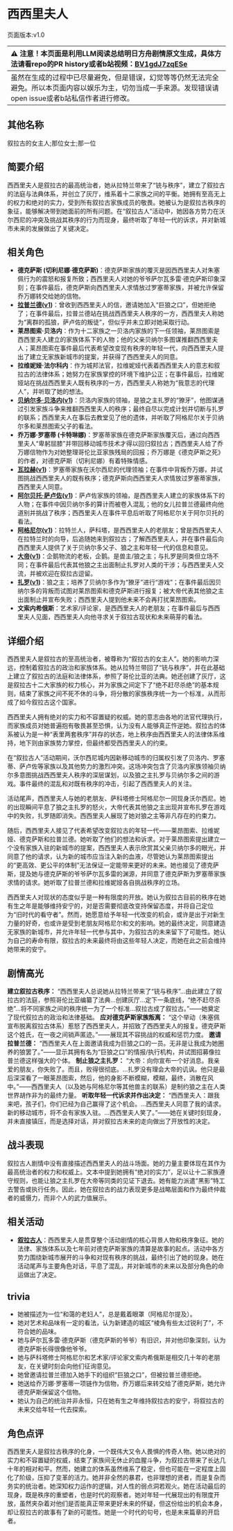 # 西西里夫人
页面版本:v1.0
 

| :warning: 注意！本页面是利用LLM阅读总结明日方舟剧情原文生成，具体方法请看repo的PR history或者b站视频：[BV1gdJ7zqESe](https://www.bilibili.com/video/BV1gdJ7zqESe/)         |
|:----------------------------|
| 虽然在生成的过程中已尽量避免，但是错误，幻觉等等仍然无法完全避免。所以本页面内容以娱乐为主，切勿当成一手来源。发现错误请open issue或者b站私信作者进行修改。|



## 其他名称
叙拉古的女主人;那位女士;那一位
## 简要介绍
西西里夫人是叙拉古的最高统治者，她从拉特兰带来了“铳与秩序”，建立了叙拉古的法庭与法典体系，并创立了灰厅，维系着十二家族之间的平衡。她拥有至高无上的权力和绝对的实力，受到所有叙拉古家族成员的敬畏。她被认为是叙拉古秩序的象征，能够解决带到她面前的所有问题。在“叙拉古人”活动中，她因各方势力在沃尔西尼的冲突及挑战其秩序的行为而现身，最终听取了年轻一代的诉求，并对新城市未来的发展做出了关键决定。
## 相关角色
-   **德克萨斯 (切利尼娜·德克萨斯)**：德克萨斯家族的覆灭是因西西里夫人对朱塞佩行为的震怒和报复所致；西西里夫人对她的爷爷萨尔瓦多雷·德克萨斯印象深刻；在事件最后，德克萨斯向西西里夫人求情放过罗塞蒂家族，并被允许保留乔万娜转交给她的信物。
-   **[拉普兰德](../char_v3/char_140_whitew.md)([v1](char_140_whitew.md))**：曾收到西西里夫人的信，邀请她加入“巨狼之口”，但她拒绝了；在事件最后，拉普兰德站在挑战西西里夫人秩序的一方，西西里夫人称她为“离群的孤狼，萨卢佐的叛徒”，但似乎并未立即对她采取行动。
-   **莱昂图索·贝洛内**：作为十二家族之一贝洛内家族的下一任领袖，莱昂图索是西西里夫人建立的家族体系下的人物；他的父亲贝纳尔多图谋推翻西西里夫人；莱昂图索在事件最后代表希望改变现有秩序的年轻一代，向西西里夫人提出了建立无家族新城市的提案，并获得了西西里夫人的同意。
-   **拉维妮娅·法尔科内**：作为城邦法官，拉维妮娅代表着西西里夫人的意志和叙拉古的法律体系；她努力在家族掌控的环境下维护公正；在事件最后，拉维妮娅站在挑战西西里夫人既有秩序的一方，西西里夫人称她为“我意志的代理人”，并听取了她的想法。
-   **[贝纳尔多·贝洛内](../char_v3/extended_char_55896c.md)([v1](extended_char_55896c.md))**：贝洛内家族的领袖，是狼之主扎罗的“獠牙”，他图谋通过引发家族斗争来推翻西西里夫人的秩序；最终自尽以完成计划并切断与扎罗的联系；西西里夫人在事后去教堂见了他的遗体，并听取了阿格尼尔关于贝纳尔多和莱昂图索父子的看法。
-   **乔万娜·罗塞蒂 (卡特琳娜)**：罗塞蒂家族在德克萨斯家族覆灭后，通过向西西里夫人“卑躬屈膝”并带回移动城市技术才得以回归叙拉古；西西里夫人给了乔万娜信物作为对她整理哥伦比亚家族残局的回报；乔万娜是《德克萨斯之死》的作者，对德克萨斯（切利尼娜）有着特殊情感。
-   **[瓦拉赫](../char_v3/extended_char_wa_la_he.md)([v1](extended_char_wa_la_he.md))**：罗塞蒂家族在沃尔西尼的代理领袖；在事件中背叛乔万娜，并试图挑战西西里夫人的既有秩序；德克萨斯向西西里夫人求情放过罗塞蒂家族，西西里夫人同意。
-   **[阿尔贝托·萨卢佐](../char_v3/extended_char_0050ab.md)([v1](extended_char_0050ab.md))**：萨卢佐家族的领袖，是西西里夫人建立的家族体系下的人物；在事件中因贝纳尔多的算计而被卷入混乱；他的女儿拉普兰德最终向他道别并挑战了秩序；西西里夫人在事件平息后听取了阿格尼尔关于阿尔贝托的看法。
-   **[阿格尼尔](../char_v3/extended_char_a_ge_ni_er.md)([v1](extended_char_a_ge_ni_er.md))**：拉特兰人，萨科塔，是西西里夫人的老朋友；曾是西西里夫人在拉特兰时的向导，后追随她来到叙拉古；了解西西里夫人，并在事件最后向西西里夫人提供了关于贝纳尔多父子、狼之主和年轻一代的信息和意见。
-   **[大帝](../char_v3/extended_char_da_di.md)([v1](extended_char_da_di.md))**：企鹅物流的老板，企鹅。是兽主/狼之主；与扎罗是同类但立场不同；在事件最后代表其他狼之主出面制止扎罗对人类的干涉；与西西里夫人交流，并被欢迎在叙拉古逗留。
-   **[扎罗](../char_v3/extended_char_zha_luo.md)([v1](extended_char_zha_luo.md))**：狼之主；培养了贝纳尔多作为“獠牙”进行“游戏”；在事件最后因贝纳尔多的背叛而试图对莱昂图索和德克萨斯进行报复；被大帝代表其他狼之主出面制止并宣布失败；西西里夫人提到他未来不会再打扰莱昂图索。
-   **文索内希俄斯**：艺术家/评论家，是西西里夫人的老朋友；在事件最后与西西里夫人见面，西西里夫人向他寻求关于叙拉古现状和未来萌芽的看法。
## 详细介绍
西西里夫人是叙拉古的至高统治者，被尊称为“叙拉古的女主人”。她的影响力深远，控制着叙拉古的政治和家族体系。她从拉特兰带回了“铳与秩序”，并在此基础上建立了叙拉古的法庭和法律体系，参照了哥伦比亚的法典。她还创建了灰厅，这是叙拉古十二大家族的权力核心，并为家族之间定下了“绝不赶尽杀绝”的基本规则，结束了家族之间不死不休的斗争，将分散的家族秩序统一为一个标准，从而形成了如今叙拉古这个国家。

西西里夫人拥有绝对的实力和不容置疑的权威。她的意志由各地的法官代理执行，而家族成员对她普遍抱有敬畏甚至恐惧，认为没有人能够真正忤逆她。叙拉古的体系被认为是一种“表里两套秩序”并存的状态，地上秩序由西西里夫人的法律体系维持，地下则由家族势力掌控，但最终都受西西里夫人的约束。

在“叙拉古人”活动期间，沃尔西尼城内因新移动城市的归属权引发了贝洛内、罗塞蒂、萨卢佐等家族以及其他势力的激烈冲突。这场冲突包含了贝洛内家族领袖贝纳尔多意图挑战西西里夫人秩序的深层谋划，以及狼之主扎罗与贝纳尔多之间的游戏。事件最终的混乱和对既有秩序的冲击，引起了西西里夫人的关注。

活动尾声，西西里夫人与她的老朋友、萨科塔修士阿格尼尔一同现身沃尔西尼。她的出现瞬间平息了狼之主扎罗的怒火，大帝代表其他狼之主出现并宣布扎罗在游戏中的失败，扎罗随即消失。西西里夫人展现了她对狼之主等非凡存在的约束力。

随后，西西里夫人接见了代表希望改变叙拉古的年轻一代——莱昂图索、拉维妮娅、德克萨斯和拉普兰德。她听取了他们的想法和诉求。对于莱昂图索提出建立一个没有家族入驻的新城市的提案，西西里夫人表示欣赏其父亲贝纳尔多的眼光，并同意了他的请求，认为新的城市应当注入新的血液，尽管她认为莱昂图索提出的“更高效、更公平的体制”无法保证一定能带来更好的未来。她也接见了德克萨斯，提及她与德克萨斯的爷爷萨尔瓦多雷的渊源，并同意了德克萨斯为罗塞蒂家族求情的请求。她听取了拉普兰德和拉维妮娅各自挑战秩序的立场。

西西里夫人对现状的态度似乎是一种有限度的开放。她认为叙拉古目前的秩序在她有生之年是能够维持安宁的，对是否需要彻底改变持保留态度，并将自己定位为“旧时代的看守者”。然而，她愿意给予年轻一代改变的机会，或许是出于对新生力量的好奇，也或许是受到老朋友阿格尼尔和文的影响。她的最终决定，同意建造无家族的新城市，并允许年轻一代参与其中，为叙拉古的未来留下了可能性。她认为自己的寿命有限，叙拉古的未来最终将由这些年轻人决定，而她在此之前会维持她带来的安宁。
## 剧情高光
**建立叙拉古秩序：** “西西里夫人总说她从拉特兰带来了“铳与秩序”...由此建立了叙拉古的法庭，参照哥伦比亚编纂了法典...创建灰厅...定下一条底线，“绝不赶尽杀绝”...将不同家族之间的秩序统一为了一个标准...叙拉古成了叙拉古。”——她奠定了现代叙拉古的政治和法律基础。
**应对德克萨斯家族叛离：** “这个举动（朱塞佩宣布脱离叙拉古体系）惹怒了西西里夫人，并招致了西西里夫人的报复。德克萨斯这个姓氏，在一夜之间销声匿迹。”——展现其不容挑战的权威和惩罚力度。
**邀请拉普兰德：** “西西里夫人在上面邀请我成为巨狼之口的一员。无非是让我成为她圈养的狼罢了。”——显示其拥有名为“巨狼之口”的情报/执行机构，并试图招募像拉普兰德这样强大的个体。
**制止狼之主扎罗：** “大帝：向你宣布一个好消息。我亲爱的朋友，你失败了。而且，败得很彻底。...扎罗没有理会大帝的讥讽。他只是最后深深看了一眼莱昂图索，然后，他的身影不断模糊，模糊，最终，消散在风中。”——西西里夫人（以及她与阿格尼尔等其他兽主的联系）是制约狼之主在人类世界胡作非为的最终力量。
**听取年轻一代诉求并作出决定：** “西西里夫人：跟我来吧，孩子们，你们已经为自己赢得了这个机会。...西西里夫人同意了我的请求。新的移动城市，将不会有家族入驻。...西西里夫人笑了。”——她在关键时刻现身，并未直接镇压，而是选择对话，并对叙拉古未来的走向做出了开放性的决定。
## 战斗表现
叙拉古人剧情中没有直接描述西西里夫人的战斗场面。她的力量主要体现在其作为最高统治者的权力和权威上。文本中提到她拥有“绝对的实力”，足以让十二家族遵守规则，也能让狼之主扎罗在大帝等同类的见证下退去。她有能力派遣“黑影”特工去警告或执行任务。因此，她在叙拉古的战力表现更多是战略层面和作为最终仲裁者的威慑力，而非个人的武力值展示。
## 相关活动
-   **[叙拉古人](../stories/act21side.md)**：西西里夫人是贯穿整个活动剧情的核心背景人物和秩序象征。她的法律、家族体系以及七年前对德克萨斯家族的清算是故事的起点。活动中各方势力围绕新城市展开的斗争和对现有秩序的挑战，最终引出了她的现身。她在活动尾声与主要角色对话，平息了混乱，并对新城市的未来以及部分角色的命运做出了决定。
## trivia
*   她被描述为一位“和蔼的老妇人”，总是戴着眼罩（阿格尼尔提及）。
*   她对艺术和品味有一定的看法，认为新建造的城区“棱角有些太过锐利了”，不符合她的品味。
*   她与萨尔瓦多雷·德克萨斯（德克萨斯的爷爷）有旧识，并对他印象深刻，认为德克萨斯长得很像他爷爷。
*   她与萨科塔修士阿格尼尔和艺术家/评论家文索内希俄斯是相交几十年的老朋友，在关键时刻会向他们征询意见。
*   她曾邀请拉普兰德加入她手下的组织“巨狼之口”，但被拉普兰德拒绝。
*   她送给乔万娜·罗塞蒂一项链作为信物，乔万娜后来转交给了德克萨斯，她允许德克萨斯保留这个信物。
*   她认为自己的统治并非永恒，只在她有生之年维持叙拉古的安宁，将叙拉古的未来交给年轻一代去探索。
## 角色点评
西西里夫人是叙拉古秩序的化身，一个既伟大又令人畏惧的传奇人物。她以绝对的实力和不容置疑的权威，结束了家族间无休止的血腥斗争，为叙拉古带来了长达几十年的相对和平。然而，她建立的体系虽然维系了稳定，但也可能在一定程度上固化了阶级，压抑了变革的活力。她并非全然的暴君，也非理想的贤者，而是复杂而务实的统治者。她深知权力运作的逻辑，对人性的弱点洞若观火。她在活动最后的现身，既是秩序的重塑者，也是时代的观察者。她对年轻一代展现出的有限度开放，虽然夹杂着对他们是否能真正带来更好未来的怀疑，但这份给出的机会本身，却让叙拉古的故事有了新的可能性。她是一个时代的句号，也是未来篇章的开启者。